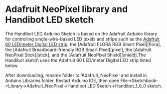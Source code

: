 Adafruit NeoPixel library and Handibot LED sketch
=================================================

The Handibot LED Arduino Sketch is based on the Adafruit Arduino library for controlling single-wire-based LED pixels and strips such as the [Adafruit 60 LED/meter Digital LED strip][strip], the [Adafruit FLORA RGB Smart Pixel][flora], the [Adafruit Breadboard-friendly RGB Smart Pixel][pixel], the [Adafruit NeoPixel Stick][stick], and the [Adafruit NeoPixel Shield][shield].The Handibot sketch uses the Adafruit 60 LED/meter Digital LED strip listed below

After downloading, rename folder to 'Adafruit_NeoPixel' and install in Arduino Libraries folder. Restart Arduino IDE, then open File->Sketchbook->Library->Adafruit_NeoPixel->Handibot LED Sketch->Handibot_1_0_0 sketch.

[strip]:  http://adafruit.com/products/1138


